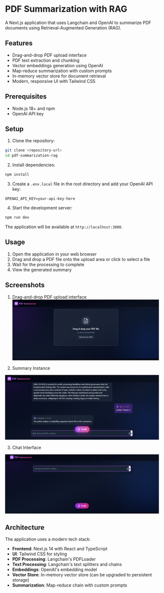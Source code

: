 # PDF Summarization with RAG

A Next.js application that uses Langchain and OpenAI to summarize PDF documents using Retrieval-Augmented Generation (RAG).

## Features

- Drag-and-drop PDF upload interface
- PDF text extraction and chunking
- Vector embeddings generation using OpenAI
- Map-reduce summarization with custom prompts
- In-memory vector store for document retrieval
- Modern, responsive UI with Tailwind CSS

## Prerequisites

- Node.js 18+ and npm
- OpenAI API key

## Setup

1. Clone the repository:
```bash
git clone <repository-url>
cd pdf-summarization-rag
```

2. Install dependencies:
```bash
npm install
```

3. Create a `.env.local` file in the root directory and add your OpenAI API key:
```
OPENAI_API_KEY=your-api-key-here
```

4. Start the development server:
```bash
npm run dev
```

The application will be available at `http://localhost:3000`.

## Usage

1. Open the application in your web browser
2. Drag and drop a PDF file onto the upload area or click to select a file
3. Wait for the processing to complete
4. View the generated summary

## Screenshots

1. Drag-and-drop PDF upload interface 
![](/public/UploadInstance.png)

2. Summary Instance

![](/public/SummaryInstance.png)

3. Chat Interface

![](/public/ChatInterface.png)

## Architecture

The application uses a modern tech stack:

- **Frontend**: Next.js 14 with React and TypeScript
- **UI**: Tailwind CSS for styling
- **PDF Processing**: Langchain's PDFLoader
- **Text Processing**: Langchain's text splitters and chains
- **Embeddings**: OpenAI's embedding model
- **Vector Store**: In-memory vector store (can be upgraded to persistent storage)
- **Summarization**: Map-reduce chain with custom prompts
